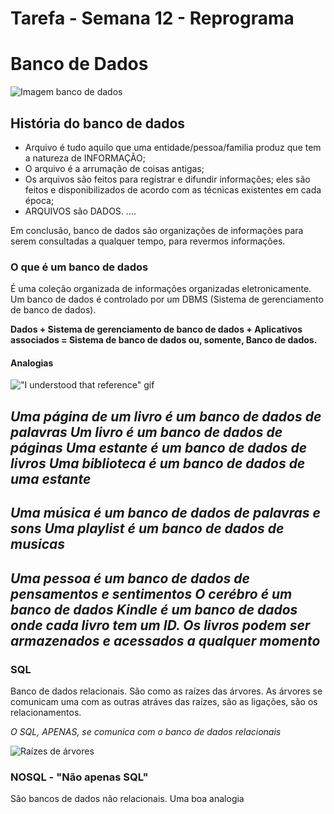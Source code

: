 # Tarefa - Semana 12 - Reprograma 

# Banco de Dados
![Imagem banco de dados](https://paulohcc.com/wp-content/uploads/2018/09/Banco_de_dados.jpg)

## História do banco de dados

- Arquivo é tudo aquilo que uma entidade/pessoa/familia produz que tem a natureza de INFORMAÇÃO;
- O arquivo é a arrumação de coisas antigas;
- Os arquivos são feitos para registrar e difundir informações; eles são feitos e  disponibilizados de acordo com as técnicas existentes em cada época;
- ARQUIVOS são DADOS. ....

Em conclusão, banco de dados são organizações de informações para serem consultadas a qualquer tempo, para revermos informações. 

### O que é um banco de dados

É uma coleção organizada de informações organizadas eletronicamente. Um banco de dados é controlado por um DBMS (Sistema de gerenciamento de banco de dados).

**Dados + Sistema de gerenciamento de banco de dados + Aplicativos associados = Sistema de banco de dados ou, somente, Banco de dados.**

#### Analogias

!["I understood that reference" gif](https://media.tenor.com/SkT3bmo78kgAAAAM/understood-cap.gif)

*Uma página de um livro é um banco de dados de palavras*
*Um livro é um banco de dados de páginas*
*Uma estante é um banco de dados de livros*
*Uma biblioteca é um banco de dados de uma estante*
---
*Uma música é um banco de dados de palavras e sons*
*Uma playlist é um banco de dados de musicas*
---
*Uma pessoa é um banco de dados de pensamentos e sentimentos*
*O cerébro é um banco de dados*
*Kindle é um banco de dados onde cada livro tem um ID. Os livros podem ser armazenados e acessados a qualquer momento*
---

### SQL

Banco de dados relacionais. São como as raízes das árvores. As árvores se comunicam uma com as outras atráves das raízes, são as ligações, são os relacionamentos. 

*O SQL, APENAS, se comunica com o banco de dados relacionais*

![Raízes de árvores](https://cdn.w600.comps.canstockphoto.com.br/raiz-%C3%A1rvore-desenho_csp0947240.jpg)

### NOSQL - "Não apenas SQL"

São bancos de dados não relacionais. Uma boa analogia 






